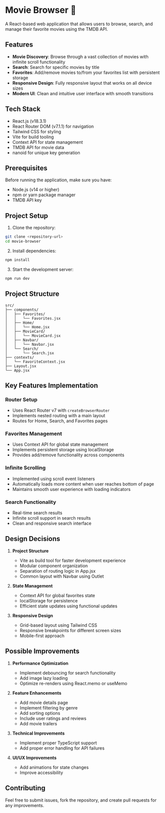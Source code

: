 # Movie Browser 🎥

A React-based web application that allows users to browse, search, and manage their favorite movies using the TMDB API.

## Features

- **Movie Discovery**: Browse through a vast collection of movies with infinite scroll functionality
- **Search**: Search for specific movies by title
- **Favorites**: Add/remove movies to/from your favorites list with persistent storage
- **Responsive Design**: Fully responsive layout that works on all device sizes
- **Modern UI**: Clean and intuitive user interface with smooth transitions

## Tech Stack

- React.js (v18.3.1)
- React Router DOM (v7.1.1) for navigation
- Tailwind CSS for styling
- Vite for build tooling
- Context API for state management
- TMDB API for movie data
- nanoid for unique key generation

## Prerequisites

Before running the application, make sure you have:
- Node.js (v14 or higher)
- npm or yarn package manager
- TMDB API key

## Project Setup

1. Clone the repository:
```bash
git clone <repository-url>
cd movie-browser
```

2. Install dependencies:
```bash
npm install
```

3. Start the development server:
```bash
npm run dev
```

## Project Structure

```
src/
├── components/
│   ├── Favorites/
│   │   └── Favorites.jsx
│   ├── Home/
│   │   └── Home.jsx
│   ├── MovieCard/
│   │   └── MovieCard.jsx
│   ├── Navbar/
│   │   └── Navbar.jsx
│   └── Search/
│       └── Search.jsx
├── contexts/
│   └── FavoriteContext.jsx
├── Layout.jsx
└── App.jsx
```

## Key Features Implementation

### Router Setup
- Uses React Router v7 with `createBrowserRouter`
- Implements nested routing with a main layout
- Routes for Home, Search, and Favorites pages

### Favorites Management
- Uses Context API for global state management
- Implements persistent storage using localStorage
- Provides add/remove functionality across components

### Infinite Scrolling
- Implemented using scroll event listeners
- Automatically loads more content when user reaches bottom of page
- Maintains smooth user experience with loading indicators

### Search Functionality
- Real-time search results
- Infinite scroll support in search results
- Clean and responsive search interface

## Design Decisions

1. **Project Structure**
   - Vite as build tool for faster development experience
   - Modular component organization
   - Separation of routing logic in App.jsx
   - Common layout with Navbar using Outlet

2. **State Management**
   - Context API for global favorites state
   - localStorage for persistence
   - Efficient state updates using functional updates

3. **Responsive Design**
   - Grid-based layout using Tailwind CSS
   - Responsive breakpoints for different screen sizes
   - Mobile-first approach

## Possible Improvements

1. **Performance Optimization**
   - Implement debouncing for search functionality
   - Add image lazy loading
   - Optimize re-renders using React.memo or useMemo

2. **Feature Enhancements**
   - Add movie details page
   - Implement filtering by genre
   - Add sorting options
   - Include user ratings and reviews
   - Add movie trailers

3. **Technical Improvements**
   - Implement proper TypeScript support
   - Add proper error handling for API failures

4. **UI/UX Improvements**
   - Add animations for state changes
   - Improve accessibility

## Contributing

Feel free to submit issues, fork the repository, and create pull requests for any improvements.